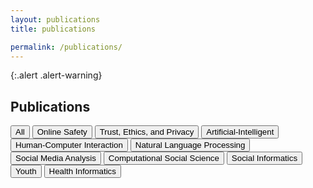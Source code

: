 ```yaml
---
layout: publications
title: publications

permalink: /publications/
---
```


{:.alert .alert-warning}

<!-- This is a default page. See [configuration]({{ '/docs/configuration/' | relative_url }}) to learn more about **pages**.

To remove this page, you need to:

- Remove `pages/about.md`
- Update `_data/navigation.yml` to remove the link to this page from the top navigation. -->

## Publications

<!---- Here create buttons for all the tags --->

<div>
    <button id="Button_All">All</button>
    <button id="Button_OnlineSafety">Online Safety</button>
    <button id="Button_Trust">Trust, Ethics, and Privacy</button>
    <button id="Button_AI">Artificial-Intelligent</button>
    <button id="Button_HCI">Human-Computer Interaction</button>
    <button id="Button_NLP">Natural Language Processing</button>
    <button id="Button_SMA">Social Media Analysis</button>
    <button id="Button_Computational">Computational Social Science</button>
    <button id="Button_SocialInformatics">Social Informatics</button>
    <button id="Button_Youth">Youth</button>
    <button id="Button_HealthInformatics">Health Informatics</button>

</div>

<!--- Here Created List for each of the tag that will consist the publications --->

<ul id="List_All" style="display: none;">
    <li> <strong>Afsaneh Razi</strong> Ashwaq Alsoubai, Seunghyun Kim, Shiza Ali, Gianluca Stringhini, Munmun De Choudhury, and Pamela J. Wisniewski. 2023. <a href="https://doi.org/10.1145/3579522">Sliding into My DMs: Detecting Uncomfortable or Unsafe Sexual Risk Experiences within Instagram Direct Messages Grounded in the Perspective of Youth.</a> <em>Proc. ACM Hum.-Comput. Interact. 7, CSCW1, Article 89 (April 2023), 29 pages.</em></li>
    <li><strong>Seberger, J. S.</strong>, Llavore, M., Wyant, N., Shklovski, I., & Patil, S. (2021). <a href="https://doi.org/10.1145/3411764.3445293">Empowering Resignation: There’s an app for that.</a><em> In CHI Conference on Human Factors in Computing Systems (CHI ‘21), May 8–13, 2021, Yokohama, Japan. ACM, New York, NY, USA, 18 pages.</em> <strong>(Best Paper Honorable Mention) .(Acceptance rate: 26.3%)</strong> 
</li>
    
</ul>

<ul id="List_OnlineSafety" style="display: none;">
    <li> <strong>Afsaneh Razi</strong> Ashwaq Alsoubai, Seunghyun Kim, Shiza Ali, Gianluca Stringhini, Munmun De Choudhury, and Pamela J. Wisniewski. 2023. <a href="https://doi.org/10.1145/3579522">Sliding into My DMs: Detecting Uncomfortable or Unsafe Sexual Risk Experiences within Instagram Direct Messages Grounded in the Perspective of Youth.</a> <em>Proc. ACM Hum.-Comput. Interact. 7, CSCW1, Article 89 (April 2023), 29 pages.</em></li>
  
</ul>
<ul id="List_Trust" style="display: none;">
    <li><strong>Seberger, J. S.</strong>, Llavore, M., Wyant, N., Shklovski, I., & Patil, S. (2021). <a href="https://doi.org/10.1145/3411764.3445293">Empowering Resignation: There’s an app for that.</a><em> In CHI Conference on Human Factors in Computing Systems (CHI ‘21), May 8–13, 2021, Yokohama, Japan. ACM, New York, NY, USA, 18 pages.</em> <strong>(Best Paper Honorable Mention) .(Acceptance rate: 26.3%)</strong> 
</li>
 
</ul>

<ul id="List_AI" style="display: none;">
    <li>First item of list 2</li>
   
</ul>
<ul id="List_HCI" style="display: none;">
    <li><strong>Seberger, J. S.</strong>, Llavore, M., Wyant, N., Shklovski, I., & Patil, S. (2021). <a href="https://doi.org/10.1145/3411764.3445293">Empowering Resignation: There’s an app for that.</a><em> In CHI Conference on Human Factors in Computing Systems (CHI ‘21), May 8–13, 2021, Yokohama, Japan. ACM, New York, NY, USA, 18 pages.</em> <strong>(Best Paper Honorable Mention) .(Acceptance rate: 26.3%)</strong> 
</li>
    <
</ul>

<ul id="List_NLP" style="display: none;">
    <li>First item of list 2</li>
    
</ul>
<ul id="List_SMA" style="display: none;">
    <li> <strong>Afsaneh Razi</strong> Ashwaq Alsoubai, Seunghyun Kim, Shiza Ali, Gianluca Stringhini, Munmun De Choudhury, and Pamela J. Wisniewski. 2023. <a href="https://doi.org/10.1145/3579522">Sliding into My DMs: Detecting Uncomfortable or Unsafe Sexual Risk Experiences within Instagram Direct Messages Grounded in the Perspective of Youth.</a> <em>Proc. ACM Hum.-Comput. Interact. 7, CSCW1, Article 89 (April 2023), 29 pages.</em></li>
  
</ul>

<ul id="List_Computational" style="display: none;">
    <li>First item of list 2</li>
    
</ul>
<ul id="List_SocialInformatics" style="display: none;">
    <li></li>
   
</ul>

<ul id="List_Youth" style="display: none;">
    <li> <strong>Afsaneh Razi</strong> Ashwaq Alsoubai, Seunghyun Kim, Shiza Ali, Gianluca Stringhini, Munmun De Choudhury, and Pamela J. Wisniewski. 2023. <a href="https://doi.org/10.1145/3579522">Sliding into My DMs: Detecting Uncomfortable or Unsafe Sexual Risk Experiences within Instagram Direct Messages Grounded in the Perspective of Youth.</a> <em>Proc. ACM Hum.-Comput. Interact. 7, CSCW1, Article 89 (April 2023), 29 pages.</em></li>
    
</ul>

<ul id="List_HealthInformatics" style="display: none;">
    <li>First item of list 2</li>
    
</ul>


<!---Now I will write a script that will show particular list after clicking the button --->

<script>
document.getElementById("Button_All").addEventListener("click", function() {
    var list1 = document.getElementById("List_All");
    var list2 = document.getElementById("List_OnlineSafety");
    var list3 = document.getElementById("List_Trust");
    var list4 = document.getElementById("List_AI");
    var list5 = document.getElementById("List_HCI");
    var list6 = document.getElementById("List_NLP");
    var list7 = document.getElementById("List_SMA");
    var list8 = document.getElementById("List_Computational");
    var list9 = document.getElementById("List_SocialInformatics");
    var list10 = document.getElementById("List_Youth");
    var list11 = document.getElementById("List_HealthInformatics");
    list1.style.display = "block";
    list2.style.display = "none";
    list3.style.display = "none";
    list4.style.display = "none";
    list5.style.display = "none";
    list6.style.display = "none";
    list7.style.display = "none";
    list8.style.display = "none";
    list9.style.display = "none";
    list10.style.display = "none";
    list11.style.display = "none";

});


document.getElementById("Button_OnlineSafety").addEventListener("click", function() {
    var list1 = document.getElementById("List_All");
    var list2 = document.getElementById("List_OnlineSafety");
    var list3 = document.getElementById("List_Trust");
    var list4 = document.getElementById("List_AI");
    var list5 = document.getElementById("List_HCI");
    var list6 = document.getElementById("List_NLP");
    var list7 = document.getElementById("List_SMA");
    var list8 = document.getElementById("List_Computational");
    var list9 = document.getElementById("List_SocialInformatics");
    var list10 = document.getElementById("List_Youth");
    var list11 = document.getElementById("List_HealthInformatics");
    list1.style.display = "none";
    list2.style.display = "block";
    list3.style.display = "none";
    list4.style.display = "none";
    list5.style.display = "none";
    list6.style.display = "none";
    list7.style.display = "none";
    list8.style.display = "none";
    list9.style.display = "none";
    list10.style.display = "none";
    list11.style.display = "none";

});

document.getElementById("Button_Trust").addEventListener("click", function() {
    var list1 = document.getElementById("List_All");
    var list2 = document.getElementById("List_OnlineSafety");
    var list3 = document.getElementById("List_Trust");
    var list4 = document.getElementById("List_AI");
    var list5 = document.getElementById("List_HCI");
    var list6 = document.getElementById("List_NLP");
    var list7 = document.getElementById("List_SMA");
    var list8 = document.getElementById("List_Computational");
    var list9 = document.getElementById("List_SocialInformatics");
    var list10 = document.getElementById("List_Youth");
    var list11 = document.getElementById("List_HealthInformatics");
    list1.style.display = "none";
    list2.style.display = "none";
    list3.style.display = "block";
    list4.style.display = "none";
    list5.style.display = "none";
    list6.style.display = "none";
    list7.style.display = "none";
    list8.style.display = "none";
    list9.style.display = "none";
    list10.style.display = "none";
    list11.style.display = "none";

});

document.getElementById("Button_AI").addEventListener("click", function() {
    var list1 = document.getElementById("List_All");
    var list2 = document.getElementById("List_OnlineSafety");
    var list3 = document.getElementById("List_Trust");
    var list4 = document.getElementById("List_AI");
    var list5 = document.getElementById("List_HCI");
    var list6 = document.getElementById("List_NLP");
    var list7 = document.getElementById("List_SMA");
    var list8 = document.getElementById("List_Computational");
    var list9 = document.getElementById("List_SocialInformatics");
    var list10 = document.getElementById("List_Youth");
    var list11 = document.getElementById("List_HealthInformatics");
    list1.style.display = "none";
    list2.style.display = "none";
    list3.style.display = "none";
    list4.style.display = "block";
    list5.style.display = "none";
    list6.style.display = "none";
    list7.style.display = "none";
    list8.style.display = "none";
    list9.style.display = "none";
    list10.style.display = "none";
    list11.style.display = "none";

});

document.getElementById("Button_HCI").addEventListener("click", function() {
    var list1 = document.getElementById("List_All");
    var list2 = document.getElementById("List_OnlineSafety");
    var list3 = document.getElementById("List_Trust");
    var list4 = document.getElementById("List_AI");
    var list5 = document.getElementById("List_HCI");
    var list6 = document.getElementById("List_NLP");
    var list7 = document.getElementById("List_SMA");
    var list8 = document.getElementById("List_Computational");
    var list9 = document.getElementById("List_SocialInformatics");
    var list10 = document.getElementById("List_Youth");
    var list11 = document.getElementById("List_HealthInformatics");
    list1.style.display = "none";
    list2.style.display = "none";
    list3.style.display = "none";
    list4.style.display = "none";
    list5.style.display = "block";
    list6.style.display = "none";
    list7.style.display = "none";
    list8.style.display = "none";
    list9.style.display = "none";
    list10.style.display = "none";
    list11.style.display = "none";

});

document.getElementById("Button_NLP").addEventListener("click", function() {
    var list1 = document.getElementById("List_All");
    var list2 = document.getElementById("List_OnlineSafety");
    var list3 = document.getElementById("List_Trust");
    var list4 = document.getElementById("List_AI");
    var list5 = document.getElementById("List_HCI");
    var list6 = document.getElementById("List_NLP");
    var list7 = document.getElementById("List_SMA");
    var list8 = document.getElementById("List_Computational");
    var list9 = document.getElementById("List_SocialInformatics");
    var list10 = document.getElementById("List_Youth");
    var list11 = document.getElementById("List_HealthInformatics");
    list1.style.display = "none";
    list2.style.display = "none";
    list3.style.display = "none";
    list4.style.display = "none";
    list5.style.display = "none";
    list6.style.display = "block";
    list7.style.display = "none";
    list8.style.display = "none";
    list9.style.display = "none";
    list10.style.display = "none";
    list11.style.display = "none";

});

document.getElementById("Button_SMA").addEventListener("click", function() {
    var list1 = document.getElementById("List_All");
    var list2 = document.getElementById("List_OnlineSafety");
    var list3 = document.getElementById("List_Trust");
    var list4 = document.getElementById("List_AI");
    var list5 = document.getElementById("List_HCI");
    var list6 = document.getElementById("List_NLP");
    var list7 = document.getElementById("List_SMA");
    var list8 = document.getElementById("List_Computational");
    var list9 = document.getElementById("List_SocialInformatics");
    var list10 = document.getElementById("List_Youth");
    var list11 = document.getElementById("List_HealthInformatics");
    list1.style.display = "none";
    list2.style.display = "none";
    list3.style.display = "none";
    list4.style.display = "none";
    list5.style.display = "none";
    list6.style.display = "none";
    list7.style.display = "block";
    list8.style.display = "none";
    list9.style.display = "none";
    list10.style.display = "none";
    list11.style.display = "none";

});

document.getElementById("Button_Computational").addEventListener("click", function() {
    var list1 = document.getElementById("List_All");
    var list2 = document.getElementById("List_OnlineSafety");
    var list3 = document.getElementById("List_Trust");
    var list4 = document.getElementById("List_AI");
    var list5 = document.getElementById("List_HCI");
    var list6 = document.getElementById("List_NLP");
    var list7 = document.getElementById("List_SMA");
    var list8 = document.getElementById("List_Computational");
    var list9 = document.getElementById("List_SocialInformatics");
    var list10 = document.getElementById("List_Youth");
    var list11 = document.getElementById("List_HealthInformatics");
    list1.style.display = "none";
    list2.style.display = "none";
    list3.style.display = "none";
    list4.style.display = "none";
    list5.style.display = "none";
    list6.style.display = "none";
    list7.style.display = "none";
    list8.style.display = "block";
    list9.style.display = "none";
    list10.style.display = "none";
    list11.style.display = "none";

});

document.getElementById("Button_SocialInformatics").addEventListener("click", function() {
    var list1 = document.getElementById("List_All");
    var list2 = document.getElementById("List_OnlineSafety");
    var list3 = document.getElementById("List_Trust");
    var list4 = document.getElementById("List_AI");
    var list5 = document.getElementById("List_HCI");
    var list6 = document.getElementById("List_NLP");
    var list7 = document.getElementById("List_SMA");
    var list8 = document.getElementById("List_Computational");
    var list9 = document.getElementById("List_SocialInformatics");
    var list10 = document.getElementById("List_Youth");
    var list11 = document.getElementById("List_HealthInformatics");
    list1.style.display = "none";
    list2.style.display = "none";
    list3.style.display = "none";
    list4.style.display = "none";
    list5.style.display = "none";
    list6.style.display = "none";
    list7.style.display = "none";
    list8.style.display = "none";
    list9.style.display = "block";
    list10.style.display = "none";
    list11.style.display = "none";

});

document.getElementById("Button_Youth").addEventListener("click", function() {
    var list1 = document.getElementById("List_All");
    var list2 = document.getElementById("List_OnlineSafety");
    var list3 = document.getElementById("List_Trust");
    var list4 = document.getElementById("List_AI");
    var list5 = document.getElementById("List_HCI");
    var list6 = document.getElementById("List_NLP");
    var list7 = document.getElementById("List_SMA");
    var list8 = document.getElementById("List_Computational");
    var list9 = document.getElementById("List_SocialInformatics");
    var list10 = document.getElementById("List_Youth");
    var list11 = document.getElementById("List_HealthInformatics");
    list1.style.display = "none";
    list2.style.display = "none";
    list3.style.display = "none";
    list4.style.display = "none";
    list5.style.display = "none";
    list6.style.display = "none";
    list7.style.display = "none";
    list8.style.display = "none";
    list9.style.display = "none";
    list10.style.display = "block";
    list11.style.display = "none";

});

document.getElementById("Button_HealthInformatics").addEventListener("click", function() {
    var list1 = document.getElementById("List_All");
    var list2 = document.getElementById("List_OnlineSafety");
    var list3 = document.getElementById("List_Trust");
    var list4 = document.getElementById("List_AI");
    var list5 = document.getElementById("List_HCI");
    var list6 = document.getElementById("List_NLP");
    var list7 = document.getElementById("List_SMA");
    var list8 = document.getElementById("List_Computational");
    var list9 = document.getElementById("List_SocialInformatics");
    var list10 = document.getElementById("List_Youth");
    var list11 = document.getElementById("List_HealthInformatics");
    list1.style.display = "none";
    list2.style.display = "none";
    list3.style.display = "none";
    list4.style.display = "none";
    list5.style.display = "none";
    list6.style.display = "none";
    list7.style.display = "none";
    list8.style.display = "none";
    list9.style.display = "none";
    list10.style.display = "none";
    list11.style.display = "block";

});

</script>


